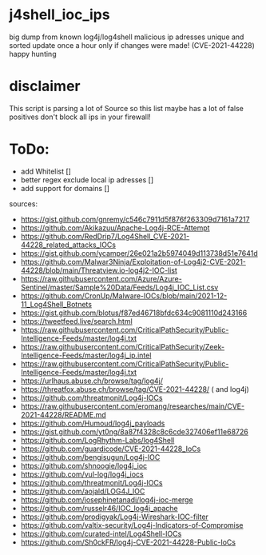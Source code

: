 # j4shell_ioc_ips
big dump from known log4j/log4shell malicious ip adresses unique and sorted  update once a hour only if changes were made! (CVE-2021-44228)
happy hunting

# disclaimer 
This script is parsing a lot of Source so this list maybe has a lot of false positives don't block all ips in your firewall!


# ToDo:
- add Whitelist []
- better regex exclude local ip adresses []
- add support for domains []

sources:
- https://gist.github.com/gnremy/c546c7911d5f876f263309d7161a7217
- https://github.com/Akikazuu/Apache-Log4j-RCE-Attempt
- https://github.com/RedDrip7/Log4Shell_CVE-2021-44228_related_attacks_IOCs
- https://gist.github.com/ycamper/26e021a2b5974049d113738d51e7641d
- https://github.com/Malwar3Ninja/Exploitation-of-Log4j2-CVE-2021-44228/blob/main/Threatview.io-log4j2-IOC-list
- https://raw.githubusercontent.com/Azure/Azure-Sentinel/master/Sample%20Data/Feeds/Log4j_IOC_List.csv
- https://github.com/CronUp/Malware-IOCs/blob/main/2021-12-11_Log4Shell_Botnets
- https://gist.github.com/blotus/f87ed46718bfdc634c9081110d243166
- https://tweetfeed.live/search.html
- https://raw.githubusercontent.com/CriticalPathSecurity/Public-Intelligence-Feeds/master/log4j.txt
- https://raw.githubusercontent.com/CriticalPathSecurity/Zeek-Intelligence-Feeds/master/log4j_ip.intel
- https://raw.githubusercontent.com/CriticalPathSecurity/Public-Intelligence-Feeds/master/log4j.txt
- https://urlhaus.abuse.ch/browse/tag/log4j/
- https://threatfox.abuse.ch/browse/tag/CVE-2021-44228/ ( and log4j)
- https://github.com/threatmonit/Log4j-IOCs
- https://raw.githubusercontent.com/eromang/researches/main/CVE-2021-44228/README.md
- https://github.com/Humoud/log4j_payloads
- https://gist.github.com/yt0ng/8a87f4328c8c6cde327406ef11e68726
- https://github.com/LogRhythm-Labs/log4Shell
- https://github.com/guardicode/CVE-2021-44228_IoCs
- https://github.com/bengisugun/Log4j-IOC
- https://github.com/shnoogie/log4j_ioc
- https://github.com/vul-log/log4j_iocs
- https://github.com/threatmonit/Log4j-IOCs
- https://github.com/aojald/LOG4J_IOC
- https://github.com/josephinetanadi/log4j-ioc-merge
- https://github.com/russelr46/IOC_log4j_apache
- https://github.com/prodigyak/Log4j-Wireshark-IOC-filter
- https://github.com/valtix-security/Log4j-Indicators-of-Compromise
- https://github.com/curated-intel/Log4Shell-IOCs
- https://github.com/Sh0ckFR/log4j-CVE-2021-44228-Public-IoCs
